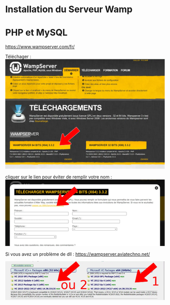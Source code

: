 # Installation du Serveur Wamp
# PHP et MySQL
https://www.wampserver.com/fr/

Téléchager :
![Wamp](/img/wamp-download.webp)

cliquer sur le lien pour éviter de remplir votre nom :
![download](/img/download.webp)


Si vous avez un problème de dll :
https://wampserver.aviatechno.net/

![aviato](/img/aviato.webp)


